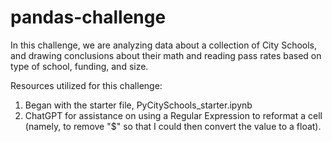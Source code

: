 # pandas-challenge

In this challenge, we are analyzing data about a collection of City Schools, and drawing conclusions about their math and reading pass rates based on type of school, funding, and size. 

Resources utilized for this challenge: 
1) Began with the starter file, PyCitySchools_starter.ipynb
2) ChatGPT for assistance on using a Regular Expression to reformat a cell (namely, to remove "$" so that I could then convert the value to a float).
